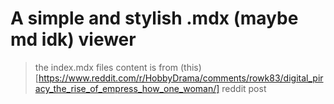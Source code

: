 # A simple and stylish .mdx (maybe md idk) viewer

> the index.mdx files content is from (this)[https://www.reddit.com/r/HobbyDrama/comments/rowk83/digital_piracy_the_rise_of_empress_how_one_woman/] reddit post
